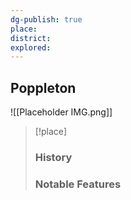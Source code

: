 ```yaml
---
dg-publish: true
place:
district:
explored:
---
```


## Poppleton

![[Placeholder IMG.png]]

>[!place]
>### History 
>
>### Notable Features